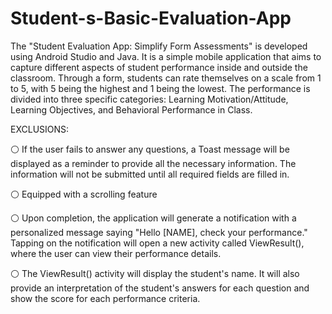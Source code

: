# Student-s-Basic-Evaluation-App

The "Student Evaluation App: Simplify Form Assessments" is developed using Android Studio and Java. 
It is a simple mobile application that aims to capture different aspects of student performance 
inside and outside the classroom. Through a form, students can rate themselves on a scale from 1 to 5, 
with 5 being the highest and 1 being the lowest. The performance is divided into three 
specific categories: Learning Motivation/Attitude, Learning Objectives, and Behavioral Performance in Class.

EXCLUSIONS:

⚪ If the user fails to answer any questions, a Toast message will be displayed as a reminder to provide all the necessary information. 
The information will not be submitted until all required fields are filled in.

⚪ Equipped with a scrolling feature

⚪ Upon completion, the application will generate a notification with a personalized message saying "Hello [NAME], check your performance." 
Tapping on the notification will open a new activity called ViewResult(), where the user can view their performance details.

⚪ The ViewResult() activity will display the student's name. It will also provide an interpretation of 
the student's answers for each question and show the score for each performance criteria.


